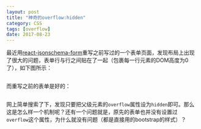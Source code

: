 ```yaml
---
layout: post
title: "神奇的overflow:hidden"
category: CSS
tags: [overflow]
date: 2017-08-23
---
```


最近用[react-jsonschema-form](https://github.com/mozilla-services/react-jsonschema-form)重写之前写过的一个表单页面，发现布局上出现了很大的问题，表单行与行之间贴在了一起（包裹每一行元素的DOM高度为0了），如下图所示：

![]()

而重写之前的表单是好的：

![]()

网上简单搜索了下，发现只要把父级元素的`overflow`属性设为`hidden`即可。那么这是怎么样一个机制呢？还有一个问题就是，原先的表单也并没有设置过`overflow`这个属性，为什么就没有问题（都是直接用的bootstrap的样式）？

